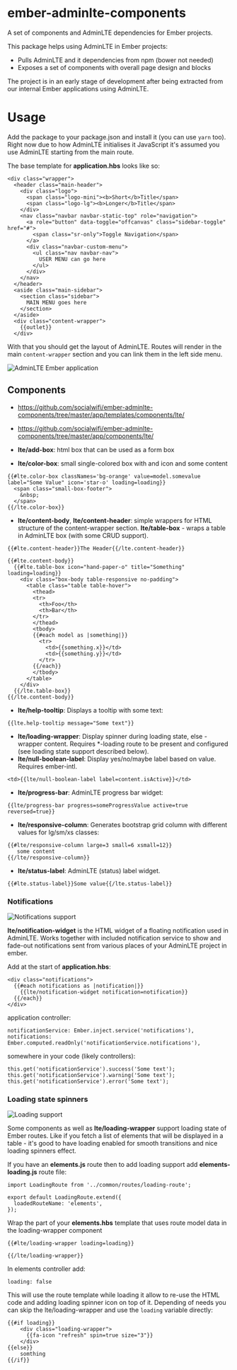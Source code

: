 # ember-adminlte-components

A set of components and AdminLTE dependencies for Ember projects.

This package helps using AdminLTE in Ember projects:

* Pulls AdminLTE and it dependencies from npm (bower not needed)
* Exposes a set of components with overall page design and blocks

The project is in an early stage of development after being extracted
from our internal Ember applications using AdminLTE.


Usage
=====

Add the package to your package.json and install it (you can use `yarn` too).
Right now due to how AdminLTE initialises it JavaScript it's assumed you use
AdminLTE starting from the main route.

The base template for **application.hbs** looks like so:

```
<div class="wrapper">
  <header class="main-header">
    <div class="logo">
      <span class="logo-mini"><b>Short</b>Title</span>
      <span class="logo-lg"><b>Longer</b>Title</span>
    </div>
    <nav class="navbar navbar-static-top" role="navigation">
      <a role="button" data-toggle="offcanvas" class="sidebar-toggle" href="#">
        <span class="sr-only">Toggle Navigation</span>
      </a>
      <div class="navbar-custom-menu">
        <ul class="nav navbar-nav">
          USER MENU can go here
        </ul>
      </div>
    </nav>
  </header>
  <aside class="main-sidebar">
    <section class="sidebar">
      MAIN MENU goes here
    </section>
  </aside>
  <div class="content-wrapper">
    {{outlet}}
  </div>
```

With that you should get the layout of AdminLTE. Routes will render in the main
`content-wrapper` section and you can link them in the left side menu.


![AdminLTE Ember application](docs/admin_lte_ember.png?raw=true)


Components
----------
* https://github.com/socialwifi/ember-adminlte-components/tree/master/app/templates/components/lte/
* https://github.com/socialwifi/ember-adminlte-components/tree/master/app/components/lte/


* **lte/add-box**: html box that can be used as a form box
* **lte/color-box**: small single-colored box with and icon and some content
```
{{#lte.color-box classNames='bg-orange' value=model.somevalue label="Some Value" icon='star-o' loading=loading}}
  <span class="small-box-footer">
    &nbsp;
  </span>
{{/lte.color-box}}
```
* **lte/content-body**, **lte/content-header**: simple wrappers for HTML structure of the
content-wrapper section. **lte/table-box** - wraps a table in AdminLTE box (with some CRUD support).
```
{{#lte.content-header}}The Header{{/lte.content-header}}

{{#lte.content-body}}
  {{#lte.table-box icon="hand-paper-o" title="Something" loading=loading}}
    <div class="box-body table-responsive no-padding">
      <table class="table table-hover">
        <thead>
        <tr>
          <th>Foo</th>
          <th>Bar</th>
        </tr>
        </thead>
        <tbody>
        {{#each model as |something|}}
          <tr>
            <td>{{something.x}}</td>
            <td>{{something.y}}</td>
          </tr>
        {{/each}}
        </tbody>
      </table>
    </div>
  {{/lte.table-box}}
{{/lte.content-body}}
```

* **lte/help-tooltip**: Displays a tooltip with some text:
```
{{lte.help-tooltip message="Some text"}}
```

* **lte/loading-wrapper**: Display spinner during loading state, else - wrapper content.
Requires *-loading route to be present and configured (see loading state support described below).
* **lte/null-boolean-label**: Display yes/no/maybe label based on value. Requires ember-intl.
```
<td>{{lte/null-boolean-label label=content.isActive}}</td>
```
* **lte/progress-bar**: AdminLTE progress bar widget:
```
{{lte/progress-bar progress=someProgressValue active=true reversed=true}}
```
* **lte/responsive-column**: Generates bootstrap grid column with different values for lg/sm/xs classes:
```
{{#lte/responsive-column large=3 small=6 xsmall=12}}
   some content
{{/lte/responsive-column}}
```
* **lte/status-label**: AdminLTE (status) label widget.
```
{{#lte.status-label}}Some value{{/lte.status-label}}
```


### Notifications

![Notifications support](docs/notification.png?raw=true)


**lte/notification-widget** is the HTML widget of a floating notification used in AdminLTE.
Works together with included notification service to show and fade-out notifications sent from
various places of your AdminLTE project in ember.

Add at the start of **application.hbs**:
```
<div class="notifications">
  {{#each notifications as |notification|}}
    {{lte/notification-widget notification=notification}}
  {{/each}}
</div>
```

application controller:
```
notificationService: Ember.inject.service('notifications'),
notifications: Ember.computed.readOnly('notificationService.notifications'),
```

somewhere in your code (likely controllers):
```
this.get('notificationService').success('Some text');
this.get('notificationService').warning('Some text');
this.get('notificationService').error('Some text');
```


### Loading state spinners

![Loading support](docs/loading.png?raw=true)


Some components as well as **lte/loading-wrapper** support loading state of Ember routes.
Like if you fetch a list of elements that will be displayed in a table - it's good to
have loading enabled for smooth transitions and nice loading spinners effect.

If you have an **elements.js** route then to add loading support add **elements-loading.js** route file:
```
import LoadingRoute from '../common/routes/loading-route';

export default LoadingRoute.extend({
  loadedRouteName: 'elements',
});

```

Wrap the part of your **elements.hbs** template that uses route model data in the loading-wrapper component
```
{{#lte/loading-wrapper loading=loading}}

{{/lte/loading-wrapper}}
```

In elements controller add:
```
loading: false
```

This will use the route template while loading it allow to re-use the HTML code and adding loading spinner icon on top of it.
Depending of needs you can skip the lte/loading-wrapper and use the `loading` variable directly:

```
{{#if loading}}
    <div class="loading-wrapper">
      {{fa-icon "refresh" spin=true size="3"}}
    </div>
{{else}}
    somthing
{{/if}}
```
